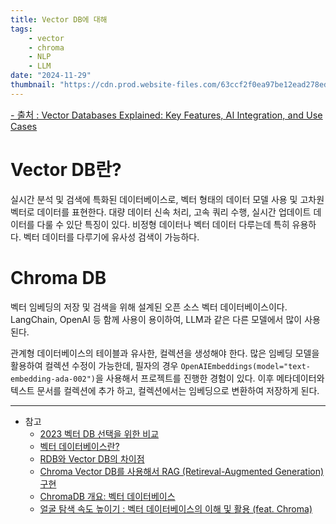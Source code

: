 ```yaml
---
title: Vector DB에 대해
tags:
    - vector
    - chroma
    - NLP
    - LLM
date: "2024-11-29"
thumbnail: "https://cdn.prod.website-files.com/63ccf2f0ea97be12ead278ed/65c1e9339899b6ff2d90a1ed_Learn%20about%20Vector%20Database%20(2)-p-800.png"
---
```

<a style="font-size:0.9rem" href="https://www.decube.io/post/vector-database-concept">- 출처 : Vector Databases Explained: Key Features, AI Integration, and Use Cases</a>

# Vector DB란?
실시간 분석 및 검색에 특화된 데이터베이스로, 벡터 형태의 데이터 모델 사용 및 고차원 벡터로 데이터를 표현한다.
대량 데이터 신속 처리, 고속 쿼리 수행, 실시간 업데이트 데이터를 다룰 수 있단 특징이 있다.
비정형 데이터나 벡터 데이터 다루는데 특히 유용하다. 벡터 데이터를 다루기에 유사성 검색이 가능하다.

# Chroma DB
벡터 임베딩의 저장 및 검색을 위해 설계된 오픈 소스 벡터 데이터베이스이다.
LangChain, OpenAI 등 함께 사용이 용이하여, LLM과 같은 다른 모델에서 많이 사용된다.

관계형 데이터베이스의 테이블과 유사한, 컬렉션을 생성해야 한다.
많은 임베딩 모델을 활용하여 컬렉션 수정이 가능한데, 필자의 경우 `OpenAIEmbeddings(model="text-embedding-ada-002")`을 사용해서 프로젝트를 진행한 경험이 있다.
이후 메타데이터와 텍스트 문서를 컬렉션에 추가 하고, 컬렉션에서는 임베딩으로 변환하여 저장하게 된다.

---

- 참고
	- [2023 벡터 DB 선택을 위한 비교](https://discuss.pytorch.kr/t/2023-picking-a-vector-database-a-comparison-and-guide-for-2023/2625)
	- [벡터 데이터베이스란?](https://www.elastic.co/kr/what-is/vector-database)
	- [RDB와 Vector DB의 차이점](https://kosena.tistory.com/87)
	- [Chroma Vector DB를 사용해서 RAG (Retireval-Augmented Generation) 구현](https://rfriend.tistory.com/832)
	- [ChromaDB 개요: 벡터 데이터베이스](https://www.jiniai.biz/2023/10/29/chromadb-개요-벡터-데이터베이스)
	- [얼굴 탐색 속도 높이기 : 벡터 데이터베이스의 이해 및 활용 (feat. Chroma)](https://blog.kbanknow.com/66)
